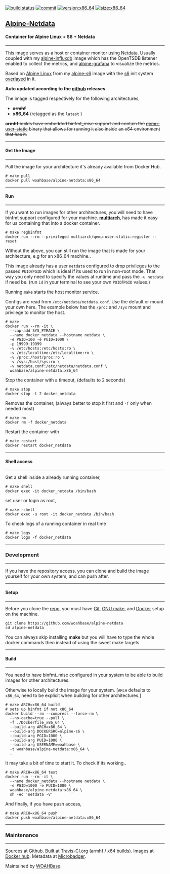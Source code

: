 [![build status][251]][232] [![commit][255]][231] [![version:x86_64][256]][235] [![size:x86_64][257]][235]

## [Alpine-Netdata][234]
#### Container for Alpine Linux + S6 + Netdata
---

This [image][233] serves as a host or container monitor using [Netdata][135].
Usually coupled with my [alpine-influxdb][136] image which has the OpenTSDB
listener enabled to collect the metrics, and [alpine-grafana][137] to visualize
the metrics.

Based on [Alpine Linux][131] from my [alpine-s6][132] image
with the [s6][133] init system [overlayed][134] in it.

**Auto updated according to the [github][138] releases.**

The image is tagged respectively for the following architectures,
* ~~**armhf**~~
* **x86_64** (retagged as the `latest` )

~~**armhf** builds have embedded binfmt_misc support and contain the~~
~~[qemu-user-static][105] binary that allows for running it also inside~~
~~an x64 environment that has it.~~

---
#### Get the Image
---

Pull the image for your architecture it's already available from
Docker Hub.

```
# make pull
docker pull woahbase/alpine-netdata:x86_64
```

---
#### Run
---

If you want to run images for other architectures, you will need
to have binfmt support configured for your machine. [**multiarch**][104],
has made it easy for us containing that into a docker container.

```
# make regbinfmt
docker run --rm --privileged multiarch/qemu-user-static:register --reset
```

Without the above, you can still run the image that is made for your
architecture, e.g for an x86_64 machine..

This image already has a user `netdata` configured to drop
privileges to the passed `PUID`/`PGID` which is ideal if its used
to run in non-root mode. That way you only need to specify the
values at runtime and pass the `-u netdata` if need be. (run `id`
in your terminal to see your own `PUID`/`PGID` values.)

Running `make` starts the host monitor service.

Configs are read from  `/etc/netdata/netdata.conf`. Use the default or mount
your own here. The example below has the `/proc` and `/sys` mount and privilege
to monitor the host.

```
# make
docker run --rm -it \
  --cap-add SYS_PTRACE \
  --name docker_netdata --hostname netdata \
  -e PGID=100 -e PUID=1000 \
  -p 19999:19999
  -v /etc/hosts:/etc/hosts:ro \
  -v /etc/localtime:/etc/localtime:ro \
  -v /proc:/host/proc:ro \
  -v /sys:/host/sys:ro \
  -v netdata.conf:/etc/netdata/netdata.conf \
  woahbase/alpine-netdata:x86_64
```

Stop the container with a timeout, (defaults to 2 seconds)

```
# make stop
docker stop -t 2 docker_netdata
```

Removes the container, (always better to stop it first and `-f`
only when needed most)

```
# make rm
docker rm -f docker_netdata
```

Restart the container with

```
# make restart
docker restart docker_netdata
```

---
#### Shell access
---

Get a shell inside a already running container,

```
# make shell
docker exec -it docker_netdata /bin/bash
```

set user or login as root,

```
# make rshell
docker exec -u root -it docker_netdata /bin/bash
```

To check logs of a running container in real time

```
# make logs
docker logs -f docker_netdata
```

---
### Development
---

If you have the repository access, you can clone and
build the image yourself for your own system, and can push after.

---
#### Setup
---

Before you clone the [repo][231], you must have [Git][101], [GNU make][102],
and [Docker][103] setup on the machine.

```
git clone https://github.com/woahbase/alpine-netdata
cd alpine-netdata
```
You can always skip installing **make** but you will have to
type the whole docker commands then instead of using the sweet
make targets.

---
#### Build
---

You need to have binfmt_misc configured in your system to be able
to build images for other architectures.

Otherwise to locally build the image for your system.
[`ARCH` defaults to `x86_64`, need to be explicit when building
for other architectures.]

```
# make ARCH=x86_64 build
# sets up binfmt if not x86_64
docker build --rm --compress --force-rm \
  --no-cache=true --pull \
  -f ./Dockerfile_x86_64 \
  --build-arg ARCH=x86_64 \
  --build-arg DOCKERSRC=alpine-s6 \
  --build-arg PGID=1000 \
  --build-arg PUID=1000 \
  --build-arg USERNAME=woahbase \
  -t woahbase/alpine-netdata:x86_64 \
  .
```

It may take a bit of time to start it. To check if its working..

```
# make ARCH=x86_64 test
docker run --rm -it \
  --name docker_netdata --hostname netdata \
  -e PGID=1000 -e PUID=1000 \
  woahbase/alpine-netdata:x86_64 \
  sh -ec 'netdata -V'
```

And finally, if you have push access,

```
# make ARCH=x86_64 push
docker push woahbase/alpine-netdata:x86_64
```

---
### Maintenance
---

Sources at [Github][106]. Built at [Travis-CI.org][107] (armhf / x64 builds). Images at [Docker hub][108]. Metadata at [Microbadger][109].

Maintained by [WOAHBase][204].

[101]: https://git-scm.com
[102]: https://www.gnu.org/software/make/
[103]: https://www.docker.com
[104]: https://hub.docker.com/r/multiarch/qemu-user-static/
[105]: https://github.com/multiarch/qemu-user-static/releases/
[106]: https://github.com/
[107]: https://travis-ci.org/
[108]: https://hub.docker.com/
[109]: https://microbadger.com/

[131]: https://alpinelinux.org/
[132]: https://hub.docker.com/r/woahbase/alpine-s6
[133]: https://skarnet.org/software/s6/
[134]: https://github.com/just-containers/s6-overlay
[135]: https://my-netdata.io/
[136]: https://hub.docker.com/r/woahbase/alpine-influxdb
[137]: https://hub.docker.com/r/woahbase/alpine-grafana
[138]: https://github.com/netdata/netdata

[201]: https://github.com/woahbase
[202]: https://travis-ci.org/woahbase/
[203]: https://hub.docker.com/u/woahbase
[204]: https://woahbase.online/

[231]: https://github.com/woahbase/alpine-netdata
[232]: https://travis-ci.org/woahbase/alpine-netdata
[233]: https://hub.docker.com/r/woahbase/alpine-netdata
[234]: https://woahbase.online/#/images/alpine-netdata
[235]: https://microbadger.com/images/woahbase/alpine-netdata:x86_64
[236]: https://microbadger.com/images/woahbase/alpine-netdata:armhf

[251]: https://travis-ci.org/woahbase/alpine-netdata.svg?branch=master

[255]: https://images.microbadger.com/badges/commit/woahbase/alpine-netdata.svg

[256]: https://images.microbadger.com/badges/version/woahbase/alpine-netdata:x86_64.svg
[257]: https://images.microbadger.com/badges/image/woahbase/alpine-netdata:x86_64.svg

[258]: https://images.microbadger.com/badges/version/woahbase/alpine-netdata:armhf.svg
[259]: https://images.microbadger.com/badges/image/woahbase/alpine-netdata:armhf.svg
